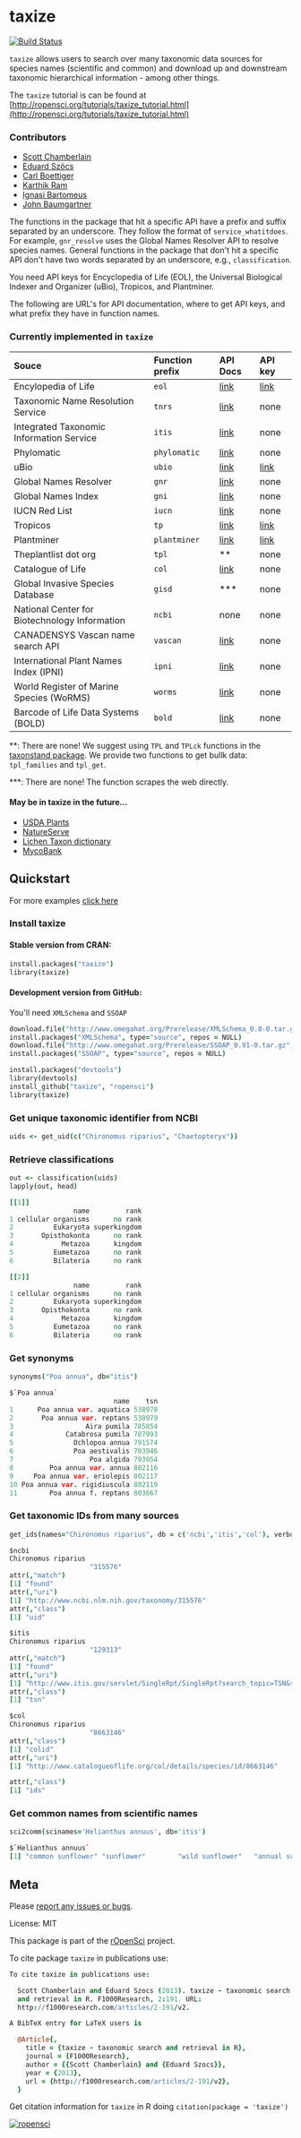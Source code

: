 taxize
=======

[![Build Status](https://api.travis-ci.org/ropensci/taxize.png?branch=master)](https://travis-ci.org/ropensci/taxize)

`taxize` allows users to search over many taxonomic data sources for species names (scientific and common) and download up and downstream taxonomic hierarchical information - among other things.

The `taxize` tutorial is can be found at [http://ropensci.org/tutorials/taxize_tutorial.html](http://ropensci.org/tutorials/taxize_tutorial.html)

### Contributors

+ [Scott Chamberlain](https://github.com/SChamberlain)
+ [Eduard Szöcs](https://github.com/EDiLD)
+ [Carl Boettiger](https://github.com/cboettig)
+ [Karthik Ram](https://github.com/karthik)
+ [Ignasi Bartomeus](https://github.com/ibartomeus)
+ [John Baumgartner](https://github.com/johnbaums)

The functions in the package that hit a specific API have a prefix and suffix separated by an underscore. They follow the format of `service_whatitdoes`.  For example, `gnr_resolve` uses the Global Names Resolver API to resolve species names.  General functions in the package that don't hit a specific API don't have two words separated by an underscore, e.g., `classification`.

You need API keys for Encyclopedia of Life (EOL), the Universal Biological Indexer and Organizer (uBio), Tropicos, and Plantminer.

The following are URL's for API documentation, where to get API keys, and what prefix they have in function names.

### Currently implemented in `taxize`

<table>
<colgroup>
<col style="text-align:left;"/>
<col style="text-align:left;"/>
<col style="text-align:left;"/>
<col style="text-align:left;"/>
</colgroup>

<thead>
<tr>
	<th style="text-align:left;">Souce</th>
	<th style="text-align:left;">Function prefix</th>
	<th style="text-align:left;">API Docs</th>
	<th style="text-align:left;">API key</th>
</tr>
</thead>

<tbody>
<tr>
	<td style="text-align:left;">Encylopedia of Life</td>
	<td style="text-align:left;"><code>eol</code></td>
	<td style="text-align:left;"><a href="http://www.eol.org/api/">link</a></td>
	<td style="text-align:left;"><a href="http://eol.org/users/register">link</a></td>
</tr>
<tr>
	<td style="text-align:left;">Taxonomic Name Resolution Service</td>
	<td style="text-align:left;"><code>tnrs</code></td>
	<td style="text-align:left;"><a href="http://api.phylotastic.org/tnrs">link</a></td>
	<td style="text-align:left;">none</td>
</tr>
<tr>
	<td style="text-align:left;">Integrated Taxonomic Information Service</td>
	<td style="text-align:left;"><code>itis</code></td>
	<td style="text-align:left;"><a href="http://www.itis.gov/ws_description.html">link</a></td>
	<td style="text-align:left;">none</td>
</tr>
<tr>
	<td style="text-align:left;">Phylomatic</td>
	<td style="text-align:left;"><code>phylomatic</code></td>
	<td style="text-align:left;"><a href="http://www.phylodiversity.net/phylomatic/phylomatic_api.html">link</a></td>
	<td style="text-align:left;">none</td>
</tr>
<tr>
	<td style="text-align:left;">uBio</td>
	<td style="text-align:left;"><code>ubio</code></td>
	<td style="text-align:left;"><a href="http://www.ubio.org/index.php?pagename=xml_services">link</a></td>
	<td style="text-align:left;"><a href="http://www.ubio.org/index.php?pagename=form">link</a></td>
</tr>
<tr>
	<td style="text-align:left;">Global Names Resolver</td>
	<td style="text-align:left;"><code>gnr</code></td>
	<td style="text-align:left;"><a href="http://resolver.globalnames.org/api">link</a></td>
	<td style="text-align:left;">none</td>
</tr>
<tr>
	<td style="text-align:left;">Global Names Index</td>
	<td style="text-align:left;"><code>gni</code></td>
	<td style="text-align:left;"><a href="https://github.com/dimus/gni/wiki/api">link</a></td>
	<td style="text-align:left;">none</td>
</tr>
<tr>
	<td style="text-align:left;">IUCN Red List</td>
	<td style="text-align:left;"><code>iucn</code></td>
	<td style="text-align:left;"><a href="https://www.assembla.com/spaces/sis/wiki/Red_List_API?version=3">link</a></td>
	<td style="text-align:left;">none</td>
</tr>
<tr>
	<td style="text-align:left;">Tropicos</td>
	<td style="text-align:left;"><code>tp</code></td>
	<td style="text-align:left;"><a href="http://services.tropicos.org/help">link</a></td>
	<td style="text-align:left;"><a href="http://services.tropicos.org/help?requestkey">link</a></td>
</tr>
<tr>
	<td style="text-align:left;">Plantminer</td>
	<td style="text-align:left;"><code>plantminer</code></td>
	<td style="text-align:left;"><a href="http://www.plantminer.com/help">link</a></td>
	<td style="text-align:left;"><a href="http://www.plantminer.com/help">link</a></td>
</tr>
<tr>
	<td style="text-align:left;">Theplantlist dot org</td>
	<td style="text-align:left;"><code>tpl</code></td>
	<td style="text-align:left;">**</td>
	<td style="text-align:left;">none</td>
</tr>
<tr>
	<td style="text-align:left;">Catalogue of Life</td>
	<td style="text-align:left;"><code>col</code></td>
	<td style="text-align:left;"><a href="http://www.catalogueoflife.org/colwebsite/content/web-services">link</a></td>
	<td style="text-align:left;">none</td>
</tr>
<tr>
	<td style="text-align:left;">Global Invasive Species Database</td>
	<td style="text-align:left;"><code>gisd</code></td>
	<td style="text-align:left;">***</td>
	<td style="text-align:left;">none</td>
</tr>
<tr>
	<td style="text-align:left;">National Center for Biotechnology Information</td>
	<td style="text-align:left;"><code>ncbi</code></td>
	<td style="text-align:left;">none</td>
	<td style="text-align:left;">none</td>
</tr>
<tr>
	<td style="text-align:left;">CANADENSYS Vascan name search API</td>
	<td style="text-align:left;"><code>vascan</code></td>
	<td style="text-align:left;"><a href="http://data.canadensys.net/vascan/api">link</a></td>
	<td style="text-align:left;">none</td>
</tr>
<tr>
	<td style="text-align:left;">International Plant Names Index (IPNI)</td>
	<td style="text-align:left;"><code>ipni</code></td>
	<td style="text-align:left;"><a href="http://www.ipni.org/link_to_ipni.html">link</a></td>
	<td style="text-align:left;">none</td>
</tr>
<tr>
	<td style="text-align:left;">World Register of Marine Species (WoRMS)</td>
	<td style="text-align:left;"><code>worms</code></td>
	<td style="text-align:left;"><a href="http://www.marinespecies.org/aphia.php?p=webservice">link</a></td>
	<td style="text-align:left;">none</td>
</tr>
<tr>
	<td style="text-align:left;">Barcode of Life Data Systems (BOLD)</td>
	<td style="text-align:left;"><code>bold</code></td>
	<td style="text-align:left;"><a href="http://www.boldsystems.org/index.php/Resources">link</a></td>
	<td style="text-align:left;">none</td>
</tr>
</tbody>
</table>

**: There are none! We suggest using `TPL` and `TPLck` functions in the [taxonstand package](http://cran.r-project.org/web/packages/Taxonstand/index.html). We provide two functions to get bullk data: `tpl_families` and `tpl_get`.

\***: There are none! The function scrapes the web directly.

#### May be in taxize in the future...

+ [USDA Plants](http://plants.usda.gov/java/)
+ [NatureServe](http://www.natureserve.org/)
+ [Lichen Taxon dictionary](http://www.thebls.org.uk/)
+ [MycoBank](http://www.mycobank.org/)

## Quickstart

For more examples [click here](http://ropensci.org/tutorials/taxize_tutorial.html)

### Install taxize

#### Stable version from CRAN:

```coffee
install.packages("taxize")
library(taxize)
```

#### Development version from GitHub:

You'll need `XMLSchema` and `SSOAP`

```coffee
download.file("http://www.omegahat.org/Prerelease/XMLSchema_0.8-0.tar.gz", "XMLSchema")
install.packages("XMLSchema", type="source", repos = NULL)
download.file("http://www.omegahat.org/Prerelease/SSOAP_0.91-0.tar.gz", "SSOAP")
install.packages("SSOAP", type="source", repos = NULL)
```

```coffee
install.packages("devtools")
library(devtools)
install_github("taxize", "ropensci")
library(taxize)
```

### Get unique taxonomic identifier from NCBI

```coffee
uids <- get_uid(c("Chironomus riparius", "Chaetopteryx"))
```

### Retrieve classifications

```coffee
out <- classification(uids)
lapply(out, head)
```

```coffee
[[1]]
                name         rank
1 cellular organisms      no rank
2          Eukaryota superkingdom
3       Opisthokonta      no rank
4            Metazoa      kingdom
5          Eumetazoa      no rank
6          Bilateria      no rank

[[2]]
                name         rank
1 cellular organisms      no rank
2          Eukaryota superkingdom
3       Opisthokonta      no rank
4            Metazoa      kingdom
5          Eumetazoa      no rank
6          Bilateria      no rank
```

### Get synonyms

```coffee
synonyms("Poa annua", db="itis")
```

```coffee
$`Poa annua`
                          name    tsn
1      Poa annua var. aquatica 538978
2       Poa annua var. reptans 538979
3                  Aira pumila 785854
4             Catabrosa pumila 787993
5               Ochlopoa annua 791574
6               Poa aestivalis 793946
7                   Poa algida 793954
8         Poa annua var. annua 802116
9     Poa annua var. eriolepis 802117
10 Poa annua var. rigidiuscula 802119
11        Poa annua f. reptans 803667
```

### Get taxonomic IDs from many sources

```coffee
get_ids(names="Chironomus riparius", db = c('ncbi','itis','col'), verbose=FALSE)
```

```coffee
$ncbi
Chironomus riparius
					"315576"
attr(,"match")
[1] "found"
attr(,"uri")
[1] "http://www.ncbi.nlm.nih.gov/taxonomy/315576"
attr(,"class")
[1] "uid"

$itis
Chironomus riparius
					"129313"
attr(,"match")
[1] "found"
attr(,"uri")
[1] "http://www.itis.gov/servlet/SingleRpt/SingleRpt?search_topic=TSN&search_value=129313"
attr(,"class")
[1] "tsn"

$col
Chironomus riparius
					"8663146"
attr(,"class")
[1] "colid"
attr(,"uri")
[1] "http://www.catalogueoflife.org/col/details/species/id/8663146"

attr(,"class")
[1] "ids"
```


### Get common names from scientific names

```coffee
sci2comm(scinames='Helianthus annuus', db='itis')
```

```coffee
$`Helianthus annuus`
[1] "common sunflower" "sunflower"        "wild sunflower"   "annual sunflower"
```


<!-- ### Make a phylogeny from Phylomatic

#### Input the taxonomic names

```coffee
taxa <- c("Poa annua", "Phlox diffusa", "Helianthus annuus")
```

#### Fetch the tree - the formatting of names and higher taxonmy is done within the function

```coffee
tree <- phylomatic_tree(taxa=taxa, storedtree = "R20120829")
```

#### Plot

```coffee
plot(tree)
```

![phylogeny](http://f.cl.ly/items/0o253B453R3I0D20082E/Screen%20Shot%202013-12-27%20at%209.03.49%20AM.png) -->

## Meta

Please [report any issues or bugs](https://github.com/ropensci/taxize/issues).

License: MIT

This package is part of the [rOpenSci](http://ropensci.org/packages) project.

To cite package `taxize` in publications use:

```coffee
To cite taxize in publications use:

  Scott Chamberlain and Eduard Szocs (2013). taxize - taxonomic search
  and retrieval in R. F1000Research, 2:191. URL:
  http://f1000research.com/articles/2-191/v2.

A BibTeX entry for LaTeX users is

  @Article{,
    title = {taxize - taxonomic search and retrieval in R},
    journal = {F1000Research},
    author = {{Scott Chamberlain} and {Eduard Szocs}},
    year = {2013},
    url = {http://f1000research.com/articles/2-191/v2},
  }
```

Get citation information for `taxize` in R doing `citation(package = 'taxize')`

[![ropensci](http://ropensci.org/public_images/github_footer.png)](http://ropensci.org)

